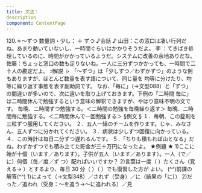 ```yaml
---
title: 文法：
description
component: ContentPage
---
```



120.＊～ずつ
数量詞・少し： ＋ ずつ
♪会話 ♪
山田：この窓口は凄い行列だね。あまり動いていないし、一時間ぐらいはかかりそうだよ。
李 ：てきぱき処理しているのに、時間がかかっているようだ。システムに改善の余地ありだな。 佐藤：ちょっと窓口の数も足りないね。一人に三分ずつかかっても、一時間で二十人の勘定だよ。
♯解説 ♭
「～ずつ」は「少しずつ／わずかずつ」のような例もありますが、ほとんど数量を表す語について、同じ量を 均等に分けたり、均等に繰り返す事態を表す副助詞です。
なお、「毎に」（→文型088）と「ずつ」の間違いが多いので、次に違いを取り上げておきます。下例の「二時間 毎に」は二時間休んで勉強するという意味の解釈できますが、やはり意味不明の文です。
毎晩、二時間ずつ勉強する。＜二時間の勉強を毎晩繰り返す＞ 毎晩、二時間毎に勉強する。＜二時間休んで一回勉強する＞
§例文 §
１．毎朝、この錠剤を三粒ずつ服用してください。
２．五人一組のチームを作ります。じゃ、みなさん、五人ずつに分かれてください。
３．病状は少しずつ回復に向かっている。
４．この時計は毎日二分ずつ遅れるんです。
５．「ちりも積もれば山となる」だね。わずかずつでも積み立てた貯金が三十万円になったよ。
★例題 ★
1)ここに飴が十個（います／あります）。子供が五人（います／あります）。一人（で／に）何個（毎／度／ず
つ）配ればいいですか？
2)言葉は一度（ ）たくさん（覚える→ ）とするより、毎日 30 分（ ）（ ）でも復習した方が よい。
(^^)前課の解答(^^)
1)によって（→文型348）／されず（受身）／に（結果の「に｝）
2)だった／追われ（受身：～を追う→～に追われる）／見
